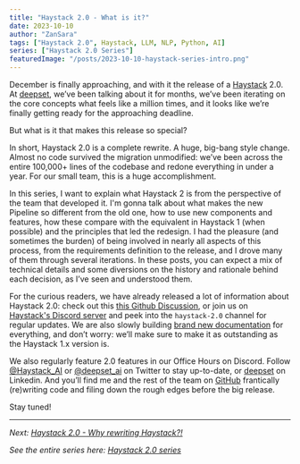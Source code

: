 ```yaml
---
title: "Haystack 2.0 - What is it?"
date: 2023-10-10
author: "ZanSara"
tags: ["Haystack 2.0", Haystack, LLM, NLP, Python, AI]
series: ["Haystack 2.0 Series"]
featuredImage: "/posts/2023-10-10-haystack-series-intro.png"
---
```


December is finally approaching, and with it the release of a [Haystack](https://github.com/deepset-ai/haystack) 2.0. At [deepset](https://www.deepset.ai/), we’ve been talking about it for months, we’ve been iterating on the core concepts what feels like a million times, and it looks like we’re finally getting ready for the approaching deadline.

But what is it that makes this release so special?

In short, Haystack 2.0 is a complete rewrite. A huge, big-bang style change. Almost no code survived the migration unmodified: we’ve been across the entire 100,000+ lines of the codebase and redone everything in under a year. For our small team, this is a huge accomplishment.

In this series, I want to explain what Haystack 2 is from the perspective of the team that developed it. I'm gonna talk about what makes the new Pipeline so different from the old one, how to use new components and features, how these compare with the equivalent in Haystack 1 (when possible) and the principles that led the redesign. I had the pleasure (and sometimes the burden) of being involved in nearly all aspects of this process, from the requirements definition to the release, and I drove many of them through several iterations. In these posts, you can expect a mix of technical details and some diversions on the history and rationale behind each decision, as I’ve seen and understood them.

For the curious readers, we have already released a lot of information about Haystack 2.0: check out this [this Github Discussion](https://github.com/deepset-ai/haystack/discussions/5568), or join us on [Haystack's Discord server](https://discord.com/invite/VBpFzsgRVF) and peek into the `haystack-2.0` channel for regular updates. We are also slowly building [brand new documentation](https://docs.haystack.deepset.ai/v2.0/docs) for everything, and don’t worry: we’ll make sure to make it as outstanding as the Haystack 1.x version is.

We also regularly feature 2.0 features in our Office Hours on Discord. Follow [@Haystack_AI](https://twitter.com/Haystack_AI) or [@deepset_ai](https://twitter.com/deepset_ai) on Twitter to stay up-to-date, or [deepset](https://www.linkedin.com/company/deepset-ai) on Linkedin. And you’ll find me and the rest of the team on [GitHub](https://github.com/deepset-ai/haystack) frantically (re)writing code and filing down the rough edges before the big release.

Stay tuned!

---

*Next: [Haystack 2.0 - Why rewriting Haystack?!](/posts/2023-10-11-haystack-series-why)*

*See the entire series here: [Haystack 2.0 series](/series/haystack-2.0-series/)*


